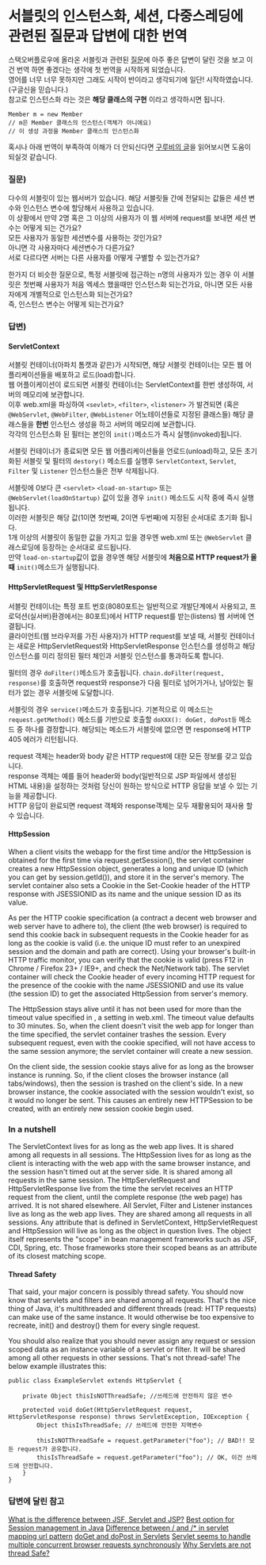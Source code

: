 # 서블릿의 인스턴스화, 세션, 다중스레딩에 관련된 질문과 답변에 대한 번역
스택오버플로우에 올라온 서블릿과 관련된 [질문](http://stackoverflow.com/questions/3106452/how-do-servlets-work-instantiation-sessions-shared-variables-and-multithreadi)에 아주 좋은 답변이 달린 것을 보고 이건 번역 하면 좋겠다는 생각에 첫 번역을 시작하게 되었습니다.  
영어를 너무 너무 못하지만 그래도 시작이 반이라고 생각되기에 일단! 시작하였습니다. (구글신을 믿습니다.)  
참고로 인스턴스화 라는 것은 **해당 클래스의 구현** 이라고 생각하시면 됩니다.  
```
Member m = new Member
// m은 Member 클래스의 인스턴스(객체가 아니에요)
// 이 생성 과정을 Member 클래스의 인스턴스화
```

혹시나 아래 번역이 부족하여 이해가 더 안되신다면 [구루비의 글](http://wiki.gurubee.net/pages/viewpage.action?pageId=26740202)을 읽어보시면 도움이 되실것 같습니다.


### 질문)
다수의 서블릿이 있는 웹서버가 있습니다. 해당 서블릿들 간에 전달되는 값들은 세션 변수와 인스턴스 변수에 할당해서 사용하고 있습니다.  
이 상황에서 만약 2명 혹은 그 이상의 사용자가 이 웹 서버에 request를 보내면 세션 변수는 어떻게 되는 건가요?  
모든 사용자가 동일한 세션변수를 사용하는 것인가요?  
아니면 각 사용자마다 세션변수가 다른가요?  
서로 다르다면 서버는 다른 사용자를 어떻게 구별할 수 있는건가요?  

한가지 더 비슷한 질문으로, 특정 서블릿에 접근하는 n명의 사용자가 있는 경우 이 서블릿은 첫번째 사용자가 처음 엑세스 했을때만 인스턴스화 되는건가요, 아니면 모든 사용자에게 개별적으로 인스턴스화 되는건가요?  
즉, 인스턴스 변수는 어떻게 되는건가요?  

### 답변)
#### ServletContext
서블릿 컨테이너(아파치 톰캣과 같은)가 시작되면, 해당 서블릿 컨테이너는 모든 웹 어플리케이션들을 배포하고 로드(load)합니다.  
웹 어플이케이션이 로드되면 서블릿 컨테이너는 ServletContext를 한번 생성하여, 서버의 메모리에 보관합니다.  
이후 web.xml을 파싱하여 ```<sevlet>```, ```<filter>```, ```<listener>``` 가 발견되면 (혹은 ```@WebServlet```, ```@WebFilter```, ```@WebListener``` 어노테이션들로 지정된 클래스들) 해당 클래스들을 **한번** 인스턴스 생성을 하고 서버의 메모리에 보관합니다.  
각각의 인스턴스화 된 필터는 본인의 ```init()```메소드가 즉시 실행(invoked)됩니다.  

서블릿 컨테이너가 종료되면 모든 웹 어플리케이션들을 언로드(unload)하고, 모든 초기화된 서블릿 및 필터의 ```destory()``` 메소드를 실행후 ```ServletContext```, ```Servlet```, ```Filter``` 및 ```Listener``` 인스턴스들은 전부 삭제됩니다.  

서블릿에 0보다 큰 ```<servlet>``` ```<load-on-startup>``` 또는 ```@WebServlet(loadOnStartup)``` 값이 있을 경우 ```init()``` 메소드도 시작 중에 즉시 실행 됩니다.  
이러한 서블릿은 해당 값(1이면 첫번째, 2이면 두번째)에 지정된 순서대로 초기화 됩니다.  
1개 이상의 서블릿이 동일한 값을 가지고 있을 경우엔 web.xml 또는 ```@WebServlet``` 클래스로딩에 등장하는 순서대로 로드됩니다.  
만약 ```load-on-startup```값이 없을 경우엔 해당 서블릿에 **처음으로 HTTP request가 올때** ```init()```메소드가 실행됩니다.  

#### HttpServletRequest 및 HttpServletResponse
서블릿 컨테이너는 특정 포트 번호(8080포트는 일반적으로 개발단계에서 사용되고, 프로덕션(실서버)환경에서는 80포트)에서 HTTP request를 받는(listens) 웹 서버에 연결됩니다.  
클라이언트(웹 브라우저를 가진 사용자)가 HTTP request를 보낼 때, 서블릿 컨테이너는 새로운 HttpServletRequest와 HttpServletResponse 인스턴스를 생성하고 해당 인스턴스를 미리 정의된 필터 체인과 서블릿 인스턴스를 통과하도록 합니다.  

필터의 경우 ```doFilter()```메소드가 호출됩니다. ```chain.doFilter(request, response)```를 호출하면 request와 response가 다음 필터로 넘어가거나, 남아있는 필터가 없는 경우 서블릿에 도달합니다.

서블릿의 경우 ```service()```메소드가 호출됩니다. 기본적으로 이 메소드는 ```request.getMethod()``` 메소드를 기반으로 호출할 ```doXXX(): doGet, doPost등``` 메소드 중 하나를 결정합니다. 해당되는 메소드가 서블릿에 없으면 면 response에 HTTP 405 에러가 리턴됩니다.  

request 객체는 header와 body 같은 HTTP request에 대한 모든 정보를 갖고 있습니다.  
response 객체는 예를 들어 header와 body(일반적으로 JSP 파일에서 생성된 HTML 내용)을 설정하는 것처럼 당신이 원하는 방식으로 HTTP 응답을 보낼 수 있는 기능을 제공합니다.        
HTTP 응답이 완료되면 request 객체와 response객체는 모두 재활용되어 재사용 할 수 있습니다.  

#### HttpSession
When a client visits the webapp for the first time and/or the HttpSession is obtained for the first time via request.getSession(), the servlet container creates a new HttpSession object, generates a long and unique ID (which you can get by session.getId()), and store it in the server's memory. The servlet container also sets a Cookie in the Set-Cookie header of the HTTP response with JSESSIONID as its name and the unique session ID as its value.

As per the HTTP cookie specification (a contract a decent web browser and web server have to adhere to), the client (the web browser) is required to send this cookie back in subsequent requests in the Cookie header for as long as the cookie is valid (i.e. the unique ID must refer to an unexpired session and the domain and path are correct). Using your browser's built-in HTTP traffic monitor, you can verify that the cookie is valid (press F12 in Chrome / Firefox 23+ / IE9+, and check the Net/Network tab). The servlet container will check the Cookie header of every incoming HTTP request for the presence of the cookie with the name JSESSIONID and use its value (the session ID) to get the associated HttpSession from server's memory.

The HttpSession stays alive until it has not been used for more than the timeout value specified in <session-timeout>, a setting in web.xml. The timeout value defaults to 30 minutes. So, when the client doesn't visit the web app for longer than the time specified, the servlet container trashes the session. Every subsequent request, even with the cookie specified, will not have access to the same session anymore; the servlet container will create a new session.

On the client side, the session cookie stays alive for as long as the browser instance is running. So, if the client closes the browser instance (all tabs/windows), then the session is trashed on the client's side. In a new browser instance, the cookie associated with the session wouldn't exist, so it would no longer be sent. This causes an entirely new HTTPSession to be created, with an entirely new session cookie begin used.

### In a nutshell
The ServletContext lives for as long as the web app lives. It is shared among all requests in all sessions.
The HttpSession lives for as long as the client is interacting with the web app with the same browser instance, and the session hasn't timed out at the server side. It is shared among all requests in the same session.
The HttpServletRequest and HttpServletResponse live from the time the servlet receives an HTTP request from the client, until the complete response (the web page) has arrived. It is not shared elsewhere.
All Servlet, Filter and Listener instances live as long as the web app lives. They are shared among all requests in all sessions.
Any attribute that is defined in ServletContext, HttpServletRequest and HttpSession will live as long as the object in question lives. The object itself represents the "scope" in bean management frameworks such as JSF, CDI, Spring, etc. Those frameworks store their scoped beans as an attribute of its closest matching scope.

#### Thread Safety
That said, your major concern is possibly thread safety. You should now know that servlets and filters are shared among all requests. That's the nice thing of Java, it's multithreaded and different threads (read: HTTP requests) can make use of the same instance. It would otherwise be too expensive to recreate, init() and destroy() them for every single request.

You should also realize that you should never assign any request or session scoped data as an instance variable of a servlet or filter. It will be shared among all other requests in other sessions. That's not thread-safe! The below example illustrates this:

```
public class ExampleServlet extends HttpServlet {

    private Object thisIsNOTThreadSafe; //쓰레드에 안전하지 않은 변수

    protected void doGet(HttpServletRequest request, HttpServletResponse response) throws ServletException, IOException {
        Object thisIsThreadSafe; // 쓰레드에 안전한 지역변수

        thisIsNOTThreadSafe = request.getParameter("foo"); // BAD!! 모든 request가 공유합니다.
        thisIsThreadSafe = request.getParameter("foo"); // OK, 이건 쓰레드에 안전합니다.
    }
}
```

### 답변에 달린 참고
[What is the difference between JSF, Servlet and JSP?](http://stackoverflow.com/questions/2095397/what-is-the-difference-between-jsf-servlet-and-jsp)
[Best option for Session management in Java](http://stackoverflow.com/questions/1700390/best-option-for-session-management-in-java)
[Difference between / and /* in servlet mapping url pattern](http://stackoverflow.com/questions/4140448/difference-between-and-in-servlet-mapping-url-pattern)
[doGet and doPost in Servlets](http://stackoverflow.com/questions/2349633/doget-and-dopost-in-servlets)
[Servlet seems to handle multiple concurrent browser requests synchronously](http://stackoverflow.com/questions/8011138/servlet-seems-to-handle-multiple-concurrent-requests-synchronously/)
[Why Servlets are not thread Safe?](http://stackoverflow.com/questions/9555842/why-servlets-are-not-thread-safe/)
